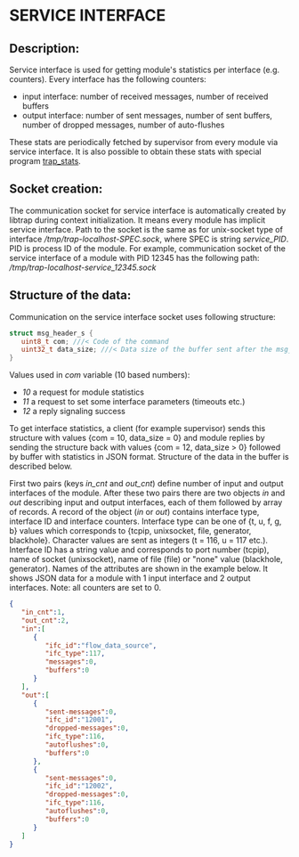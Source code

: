 SERVICE INTERFACE
=================

Description:
------------

Service interface is used for getting module's statistics per interface (e.g. counters).
Every interface has the following counters:

- input interface: number of received messages, number of received buffers
- output interface: number of sent messages, number of sent buffers, number of dropped messages, number of auto-flushes

These stats are periodically fetched by supervisor from every module via service interface.
It is also possible to obtain these stats with special program [trap_stats](https://github.com/CESNET/Nemea-Framework/blob/master/libtrap/tools/trap_stats.c). 


Socket creation:
----------------

The communication socket for service interface is automatically created by libtrap during context initialization. It means every module has implicit service interface.
Path to the socket is the same as for unix-socket type of interface */tmp/trap-localhost-SPEC.sock*, where SPEC is string *service_PID*. PID is process ID of the module.
For example, communication socket of the service interface of a module with PID 12345 has the following path: */tmp/trap-localhost-service_12345.sock*


Structure of the data:
----------------------

Communication on the service interface socket uses following structure:

```c
struct msg_header_s {
   uint8_t com; ///< Code of the command
   uint32_t data_size; ///< Data size of the buffer sent after the msg_header
}
```

Values used in *com* variable (10 based numbers):
- *10* a request for module statistics
- *11* a request to set some interface parameters (timeouts etc.)
- *12* a reply signaling success

To get interface statistics, a client (for example supervisor) sends this structure with values {com = 10, data_size = 0} and module replies by sending the structure back with values {com = 12, data_size > 0} followed by buffer with statistics in JSON format.
Structure of the data in the buffer is described below.

First two pairs (keys *in_cnt* and *out_cnt*) define number of input and output interfaces of the module.
After these two pairs there are two objects *in* and *out* describing input and output interfaces, each of them followed by array of records.
A record of the object (*in* or *out*) contains interface type, interface ID and interface counters. Interface type can be one of {t, u, f, g, b} values which corresponds to {tcpip, unixsocket, file, generator, blackhole}. Character values are sent as integers (t = 116, u = 117 etc.). Interface ID has a string value and corresponds to port number (tcpip), name of socket (unixsocket), name of file (file) or "none" value (blackhole, generator). Names of the attributes are shown in the example below. It shows JSON data for a module with 1 input interface and 2 output interfaces.
Note: all counters are set to 0.

```json
{
   "in_cnt":1,
   "out_cnt":2,
   "in":[
      {
         "ifc_id":"flow_data_source",
         "ifc_type":117,
         "messages":0,
         "buffers":0
      }
   ],
   "out":[
      {
         "sent-messages":0,
         "ifc_id":"12001",
         "dropped-messages":0,
         "ifc_type":116,
         "autoflushes":0,
         "buffers":0
      },
      {
         "sent-messages":0,
         "ifc_id":"12002",
         "dropped-messages":0,
         "ifc_type":116,
         "autoflushes":0,
         "buffers":0
      }
   ]
}
```